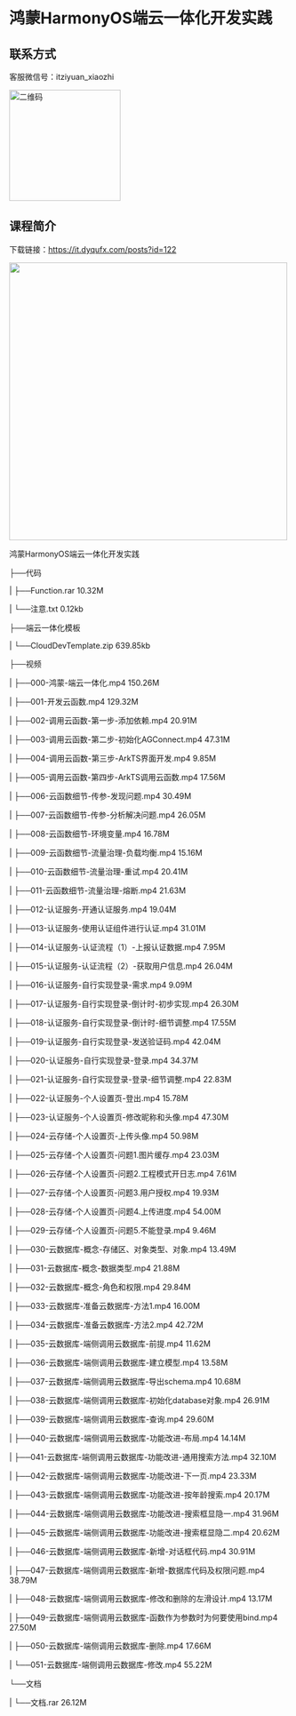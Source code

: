 # 鸿蒙HarmonyOS端云一体化开发实践

## 联系方式

客服微信号：itziyuan_xiaozhi

<img src="https://ziyuanyun.oss-cn-guangzhou.aliyuncs.com/common/20240614073449/666b82192834a.jpg" width="200" height="200" alt="二维码">

## 课程简介

下载链接：https://it.dyqufx.com/posts?id=122

<img src="https://ziyuanyun.oss-cn-guangzhou.aliyuncs.com/yun/20240515151618/664461427470d.jpg" width="500" alt="">

  鸿蒙HarmonyOS端云一体化开发实践



 ├──代码

 | ├──Function.rar 10.32M

 | └──注意.txt 0.12kb

 ├──端云一体化模板

 | └──CloudDevTemplate.zip 639.85kb

 ├──视频

 | ├──000-鸿蒙-端云一体化.mp4 150.26M

 | ├──001-开发云函数.mp4 129.32M

 | ├──002-调用云函数-第一步-添加依赖.mp4 20.91M

 | ├──003-调用云函数-第二步-初始化AGConnect.mp4 47.31M

 | ├──004-调用云函数-第三步-ArkTS界面开发.mp4 9.85M

 | ├──005-调用云函数-第四步-ArkTS调用云函数.mp4 17.56M

 | ├──006-云函数细节-传参-发现问题.mp4 30.49M

 | ├──007-云函数细节-传参-分析解决问题.mp4 26.05M

 | ├──008-云函数细节-环境变量.mp4 16.78M

 | ├──009-云函数细节-流量治理-负载均衡.mp4 15.16M

 | ├──010-云函数细节-流量治理-重试.mp4 20.41M

 | ├──011-云函数细节-流量治理-熔断.mp4 21.63M

 | ├──012-认证服务-开通认证服务.mp4 19.04M

 | ├──013-认证服务-使用认证组件进行认证.mp4 31.01M

 | ├──014-认证服务-认证流程（1）-上报认证数据.mp4 7.95M

 | ├──015-认证服务-认证流程（2）-获取用户信息.mp4 26.04M

 | ├──016-认证服务-自行实现登录-需求.mp4 9.09M

 | ├──017-认证服务-自行实现登录-倒计时-初步实现.mp4 26.30M

 | ├──018-认证服务-自行实现登录-倒计时-细节调整.mp4 17.55M

 | ├──019-认证服务-自行实现登录-发送验证码.mp4 42.04M

 | ├──020-认证服务-自行实现登录-登录.mp4 34.37M

 | ├──021-认证服务-自行实现登录-登录-细节调整.mp4 22.83M

 | ├──022-认证服务-个人设置页-登出.mp4 15.78M

 | ├──023-认证服务-个人设置页-修改昵称和头像.mp4 47.30M

 | ├──024-云存储-个人设置页-上传头像.mp4 50.98M

 | ├──025-云存储-个人设置页-问题1.图片缓存.mp4 23.03M

 | ├──026-云存储-个人设置页-问题2.工程模式开日志.mp4 7.61M

 | ├──027-云存储-个人设置页-问题3.用户授权.mp4 19.93M

 | ├──028-云存储-个人设置页-问题4.上传进度.mp4 54.00M

 | ├──029-云存储-个人设置页-问题5.不能登录.mp4 9.46M

 | ├──030-云数据库-概念-存储区、对象类型、对象.mp4 13.49M

 | ├──031-云数据库-概念-数据类型.mp4 21.88M

 | ├──032-云数据库-概念-角色和权限.mp4 29.84M

 | ├──033-云数据库-准备云数据库-方法1.mp4 16.00M

 | ├──034-云数据库-准备云数据库-方法2.mp4 42.72M

 | ├──035-云数据库-端侧调用云数据库-前提.mp4 11.62M

 | ├──036-云数据库-端侧调用云数据库-建立模型.mp4 13.58M

 | ├──037-云数据库-端侧调用云数据库-导出schema.mp4 10.68M

 | ├──038-云数据库-端侧调用云数据库-初始化database对象.mp4 26.91M

 | ├──039-云数据库-端侧调用云数据库-查询.mp4 29.60M

 | ├──040-云数据库-端侧调用云数据库-功能改进-布局.mp4 14.14M

 | ├──041-云数据库-端侧调用云数据库-功能改进-通用搜索方法.mp4 32.10M

 | ├──042-云数据库-端侧调用云数据库-功能改进-下一页.mp4 23.33M

 | ├──043-云数据库-端侧调用云数据库-功能改进-按年龄搜索.mp4 20.17M

 | ├──044-云数据库-端侧调用云数据库-功能改进-搜索框显隐一.mp4 31.96M

 | ├──045-云数据库-端侧调用云数据库-功能改进-搜索框显隐二.mp4 20.62M

 | ├──046-云数据库-端侧调用云数据库-新增-对话框代码.mp4 30.91M

 | ├──047-云数据库-端侧调用云数据库-新增-数据库代码及权限问题.mp4 38.79M

 | ├──048-云数据库-端侧调用云数据库-修改和删除的左滑设计.mp4 13.17M

 | ├──049-云数据库-端侧调用云数据库-函数作为参数时为何要使用bind.mp4 27.50M

 | ├──050-云数据库-端侧调用云数据库-删除.mp4 17.66M

 | └──051-云数据库-端侧调用云数据库-修改.mp4 55.22M

 └──文档

 | └──文档.rar 26.12M

  